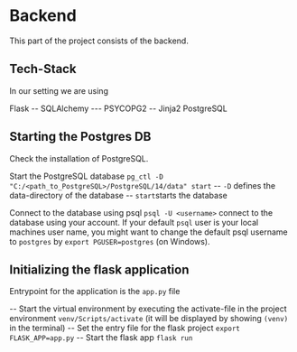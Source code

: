 # Backend

This part of the project consists of the backend.

## Tech-Stack

In our setting we are using

Flask
-- SQLAlchemy
--- PSYCOPG2
-- Jinja2
PostgreSQL

## Starting the Postgres DB

Check the installation of PostgreSQL.

Start the PostgreSQL database `pg_ctl -D "C:/<path_to_PostgreSQL>/PostgreSQL/14/data" start`
-- `-D` defines the data-directory of the database
-- `start`starts the database

Connect to the database using psql
`psql -U <username>` connect to the database using your account. If your default `psql` user is your local machines user name, you might want to change the default psql username to `postgres` by `export PGUSER=postgres` (on Windows).

## Initializing the flask application

Entrypoint for the application is the `app.py` file

-- Start the virtual environment by executing the activate-file in the project environment `venv/Scripts/activate` (it will be displayed by showing `(venv)` in the terminal)
-- Set the entry file for the flask project `export FLASK_APP=app.py`
-- Start the flask app `flask run`
